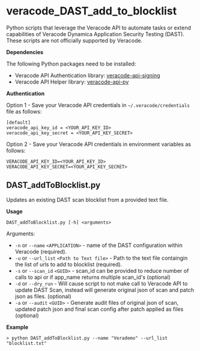 # veracode_DAST_add_to_blocklist
Python scripts that leverage the Veracode API to automate tasks or extend capabilities of Veracode Dynamica Application Security Testing (DAST). These scripts are not officially supported by Veracode.

**Dependencies**

The following Python packages need to be installed:

* Veracode API Authentication library: [veracode-api-signing](https://pypi.org/project/veracode-api-signing/)
* Veracode API Helper library:  [veracode-api-py](https://pypi.org/project/veracode-api-py/)

**Authentication**

Option 1 - Save your Veracode API credentials in `~/.veracode/credentials` file as follows:

    [default]
    veracode_api_key_id = <YOUR_API_KEY_ID>
    veracode_api_key_secret = <YOUR_API_KEY_SECRET>

Option 2 - Save your Veracode API credentials in environment variables as follows:

    VERACODE_API_KEY_ID=<YOUR_API_KEY_ID>
    VERACODE_API_KEY_SECRET=<YOUR_API_KEY_SECRET>    

## DAST_addToBlocklist.py ##
Updates an existing DAST scan blocklist from a provided text file.

**Usage**

`DAST_addToBlocklist.py [-h] <arguments>`

Arguments:
* `-n` or `--name` `<APPLICATION>` - name of the DAST configuration within Veracode (required).
* `-u` or `--url_list` `<Path to Text file>` - Path to the text file containgin the list of urls to add to blocklist (required).
* `-s` or `--scan_id` `<GUID>` - scan_id can be provided to reduce number of calls to api or if app_name returns multiple scan_id's (optional)
* `-d` or `--dry_run` - Will cause script to not make call to Veracode API to update DAST Scan, instead will generate original json of scan and patch json as files. (optional)
* `-a` or `--audit` `<GUID>` - Generate audit files of original json of scan, updated patch json and final scan config after patch applied as files (optional)

**Example**
```
> python DAST_addToBlocklist.py --name "Verademo" --url_list "blocklist.txt"
```
